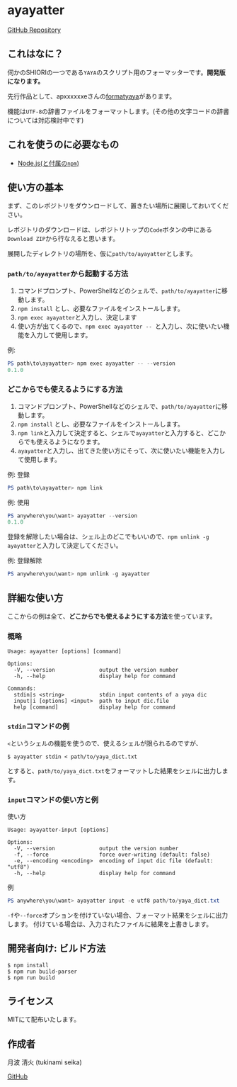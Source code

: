 # ayayatter

[GitHub Repository](https://github.com/tukinami/ayayatter)

## これはなに？

伺かのSHIORIの一つである`YAYA`のスクリプト用のフォーマッターです。**開発版になります。**

先行作品として、apxxxxxxeさんの[formatyaya](https://github.com/apxxxxxxe/formatyaya)があります。

機能は`UTF-8`の辞書ファイルをフォーマットします。(その他の文字コードの辞書については対応検討中です)

## これを使うのに必要なもの

- [Node.js(と付属の`npm`)](https://nodejs.org)

## 使い方の基本

まず、このレポジトリをダウンロードして、置きたい場所に展開しておいてください。

レポジトリのダウンロードは、レポジトリトップの`Code`ボタンの中にある`Download ZIP`から行なえると思います。

展開したディレクトリの場所を、仮に`path/to/ayayatter`とします。

### `path/to/ayayatter`から起動する方法

1. コマンドプロンプト、PowerShellなどのシェルで、`path/to/ayayatter`に移動します。
2. `npm install` とし、必要なファイルをインストールします。
3. `npm exec ayayatter`と入力し、決定します
4. 使い方が出てくるので、`npm exec ayayatter -- `と入力し、次に使いたい機能を入力して使用します。

例:

``` Powershell
PS path\to\ayayatter> npm exec ayayatter -- --version
0.1.0
```

### どこからでも使えるようにする方法

1. コマンドプロンプト、PowerShellなどのシェルで、`path/to/ayayatter`に移動します。
2. `npm install` とし、必要なファイルをインストールします。
3. `npm link`と入力して決定すると、シェルで`ayayatter`と入力すると、どこからでも使えるようになります。
4. `ayayatter`と入力し、出てきた使い方にそって、次に使いたい機能を入力して使用します。

例: 登録

``` PowerShell
PS path\to\ayayatter> npm link
```

例: 使用

``` PowerShell
PS anywhere\you\want> ayayatter --version
0.1.0
```

登録を解除したい場合は、シェル上のどこでもいいので、`npm unlink -g ayayatter`と入力して決定してください。

例: 登録解除

``` PowerShell
PS anywhere\you\want> npm unlink -g ayayatter
```

## 詳細な使い方

ここからの例は全て、**どこからでも使えるようにする方法**を使っています。

### 概略

```
Usage: ayayatter [options] [command]

Options:
  -V, --version              output the version number
  -h, --help                 display help for command

Commands:
  stdin|s <string>           stdin input contents of a yaya dic
  input|i [options] <input>  path to input dic.file
  help [command]             display help for command
```

### `stdin`コマンドの例

`<`というシェルの機能を使うので、使えるシェルが限られるのですが、

``` shell
$ ayayatter stdin < path/to/yaya_dict.txt
```

とすると、`path/to/yaya_dict.txt`をフォーマットした結果をシェルに出力します。

### `input`コマンドの使い方と例

使い方

```
Usage: ayayatter-input [options]

Options:
  -V, --version              output the version number
  -f, --force                force over-writing (default: false)
  -e, --encoding <encoding>  encoding of input dic file (default: "utf8")
  -h, --help                 display help for command
```

例

``` Powershell
PS anywhere\you\want> ayayatter input -e utf8 path/to/yaya_dict.txt
```

`-f`や`--force`オプションを付けていない場合、フォーマット結果をシェルに出力します。
付けている場合は、入力されたファイルに結果を上書きします。

## 開発者向け: ビルド方法

``` shell
$ npm install
$ npm run build-parser
$ npm run build
```

## ライセンス

MITにて配布いたします。

## 作成者

月波 清火 (tukinami seika)

[GitHub](https://github.com/tukinami)


